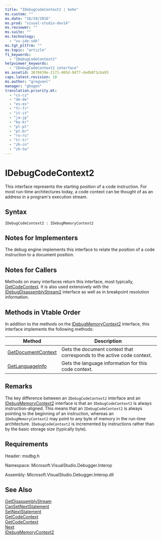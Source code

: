 ```yaml
---
title: "IDebugCodeContext2 | hehe"
ms.custom: ""
ms.date: "10/19/2016"
ms.prod: "visual-studio-dev14"
ms.reviewer: ""
ms.suite: ""
ms.technology: 
  - "vs-ide-sdk"
ms.tgt_pltfrm: ""
ms.topic: "article"
f1_keywords: 
  - "IDebugCodeContext2"
helpviewer_keywords: 
  - "IDebugCodeContext2 interface"
ms.assetid: 3670439e-2171-405d-9d77-dedb0f1cba93
caps.latest.revision: 10
ms.author: "gregvanl"
manager: "ghogen"
translation.priority.mt: 
  - "cs-cz"
  - "de-de"
  - "es-es"
  - "fr-fr"
  - "it-it"
  - "ja-jp"
  - "ko-kr"
  - "pl-pl"
  - "pt-br"
  - "ru-ru"
  - "tr-tr"
  - "zh-cn"
  - "zh-tw"
---
```

# IDebugCodeContext2
This interface represents the starting position of a code instruction. For most run-time architectures today, a code context can be thought of as an address in a program's execution stream.  
  
## Syntax  
  
```  
IDebugCodeContext2 : IDebugMemoryContext2  
```  
  
## Notes for Implementers  
 The debug engine implements this interface to relate the position of a code instruction to a document position.  
  
## Notes for Callers  
 Methods on many interfaces return this interface, most typically, [GetCodeContext](../extensibility-debugger-reference/idebugstackframe2--getcodecontext.md). It is also used extensively with the [IDebugDisassemblyStream2](../extensibility-debugger-reference/idebugdisassemblystream2.md) interface as well as in breakpoint resolution information.  
  
## Methods in Vtable Order  
 In addition to the methods on the [IDebugMemoryContext2](../extensibility-debugger-reference/idebugmemorycontext2.md) interface, this interface implements the following methods:  
  
|Method|Description|  
|------------|-----------------|  
|[GetDocumentContext](../extensibility-debugger-reference/idebugcodecontext2--getdocumentcontext.md)|Gets the document context that corresponds to the active code context.|  
|[GetLanguageInfo](../extensibility-debugger-reference/idebugcodecontext2--getlanguageinfo.md)|Gets the language information for this code context.|  
  
## Remarks  
 The key difference between an `IDebugCodeContext2` interface and an [IDebugMemoryContext2](../extensibility-debugger-reference/idebugmemorycontext2.md) interface is that an `IDebugCodeContext2` is always instruction-aligned. This means that an `IDebugCodeContext2` is always pointing to the beginning of an instruction, whereas an `IDebugMemoryContext2` may point to any byte of memory in the run-time architecture. `IDebugCodeContext2` is incremented by instructions rather than by the basic storage size (typically byte).  
  
## Requirements  
 Header: msdbg.h  
  
 Namespace: Microsoft.VisualStudio.Debugger.Interop  
  
 Assembly: Microsoft.VisualStudio.Debugger.Interop.dll  
  
## See Also  
 [GetDisassemblyStream](../extensibility-debugger-reference/idebugprogram2--getdisassemblystream.md)   
 [CanSetNextStatement](../extensibility-debugger-reference/idebugthread2--cansetnextstatement.md)   
 [SetNextStatement](../extensibility-debugger-reference/idebugthread2--setnextstatement.md)   
 [GetCodeContext](../extensibility-debugger-reference/idebugcanstopevent2--getcodecontext.md)   
 [GetCodeContext](../extensibility-debugger-reference/idebugstackframe2--getcodecontext.md)   
 [Next](../extensibility-debugger-reference/ienumdebugcodecontexts2--next.md)   
 [IDebugMemoryContext2](../extensibility-debugger-reference/idebugmemorycontext2.md)